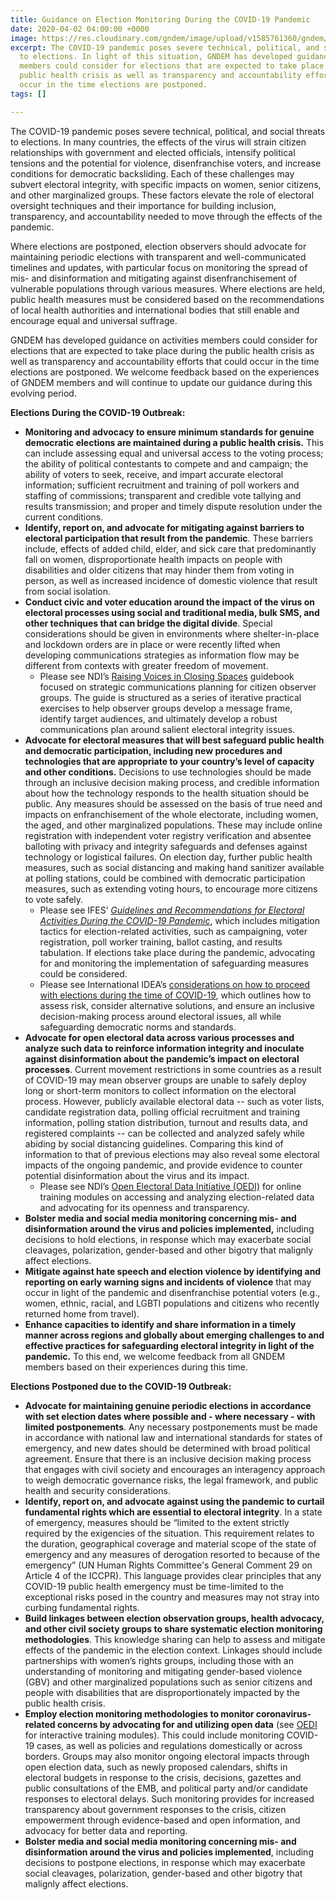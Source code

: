 ```yaml
---
title: Guidance on Election Monitoring During the COVID-19 Pandemic
date: 2020-04-02 04:00:00 +0000
image: https://res.cloudinary.com/gndem/image/upload/v1585761360/gndem/COCEM_HQ_2_1_ijn3pd.jpg
excerpt: The COVID-19 pandemic poses severe technical, political, and social threats
  to elections. In light of this situation, GNDEM has developed guidance on activities
  members could consider for elections that are expected to take place during the
  public health crisis as well as transparency and accountability efforts that could
  occur in the time elections are postponed.
tags: []

---
```

The COVID-19 pandemic poses severe technical, political, and social threats to elections. In many countries, the effects of the virus will strain citizen relationships with government and elected officials, intensify political tensions and the potential for violence, disenfranchise voters, and increase conditions for democratic backsliding. Each of these challenges may subvert electoral integrity, with specific impacts on women, senior citizens, and other marginalized groups. These factors elevate the role of electoral oversight techniques and their importance for building inclusion, transparency, and accountability needed to move through the effects of the pandemic.

Where elections are postponed, election observers should advocate for maintaining periodic elections with transparent and well-communicated timelines and updates, with particular focus on monitoring the spread of mis- and disinformation and mitigating against disenfranchisement of vulnerable populations through various measures. Where elections are held, public health measures must be considered based on the recommendations of local health authorities and international bodies that still enable and encourage equal and universal suffrage.

GNDEM has developed guidance on activities members could consider for elections that are expected to take place during the public health crisis as well as transparency and accountability efforts that could occur in the time elections are postponed. We welcome feedback based on the experiences of GNDEM members and will continue to update our guidance during this evolving period.

**Elections During the COVID-19 Outbreak:**

* **Monitoring and advocacy to ensure minimum standards for genuine democratic elections are maintained during a public health crisis.** This can include assessing equal and universal access to the voting process; the ability of political contestants to compete and and campaign; the ability of voters to seek, receive, and impart accurate electoral information; sufficient recruitment and training of poll workers and staffing of commissions; transparent and credible vote tallying and results transmission; and proper and timely dispute resolution under the current conditions.
* **Identify, report on, and advocate for mitigating against barriers to electoral participation that result from the pandemic**. These barriers include, effects of added child, elder, and sick care that predominantly fall on women, disproportionate health impacts on people with disabilities and older citizens that may hinder them from voting in person, as well as increased incidence of domestic violence that result from social isolation.
* **Conduct civic and voter education around the impact of the virus on electoral processes using social and traditional media, bulk SMS, and other techniques that can bridge the digital divide**. Special considerations should be given in environments where shelter-in-place and lockdown orders are in place or were recently lifted when developing communications strategies as information flow may be different from contexts with greater freedom of movement.
  * Please see NDI’s [Raising Voices in Closing Spaces](https://www.raiseavoice.net/ "Raising Voices in Closing Spaces") guidebook focused on strategic communications planning for citizen observer groups. The guide is structured as a series of iterative practical exercises to help observer groups develop a message frame, identify target audiences, and ultimately develop a robust communications plan around salient electoral integrity issues.
* **Advocate for electoral measures that will best safeguard public health and democratic participation, including new procedures and technologies that are appropriate to your country’s level of capacity and other conditions.** Decisions to use technologies should be made through an inclusive decision making process, and credible information about how the technology responds to the health situation should be public. Any measures should be assessed on the basis of true need and impacts on enfranchisement of the whole electorate, including women, the aged, and other marginalized populations. These may include online registration with independent voter registry verification and absentee balloting with privacy and integrity safeguards and defenses against technology or logistical failures. On election day, further public health measures, such as social distancing and making hand sanitizer available at polling stations, could be combined with democratic participation measures, such as extending voting hours, to encourage more citizens to vote safely.
  * Please see IFES’ [_Guidelines and Recommendations for Electoral Activities During the COVID-19 Pandemic_](https://drive.google.com/file/d/1o2nJ_XC-pNA8i_6EQbC6atRRdLxlvvj6/view "Guidelines and Recommendations for Electoral Activities During the COVID-19 Pandemic"), which includes mitigation tactics for election-related activities, such as campaigning, voter registration, poll worker training, ballot casting, and results tabulation. If elections take place during the pandemic, advocating for and monitoring the implementation of safeguarding measures could be considered.
  * Please see International IDEA’s [considerations on how to proceed with elections during the time of COVID-19](https://www.idea.int/news-media/news/elections-during-covid-19-considerations-how-proceed-caution "International IDEA Considerations on How to Proceed with Elections During the Time of COVID-19"), which outlines how to assess risk, consider alternative solutions, and ensure an inclusive decision-making process around electoral issues, all while safeguarding democratic norms and standards.
* **Advocate for open electoral data across various processes and analyze such data to reinforce information integrity and inoculate against disinformation about the pandemic’s impact on electoral processes**. Current movement restrictions in some countries as a result of COVID-19 may mean observer groups are unable to safely deploy long or short-term monitors to collect information on the electoral process. However, publicly available electoral data -- such as voter lists, candidate registration data, polling official recruitment and training information, polling station distribution, turnout and results data, and registered complaints -- can be collected and analyzed safely while abiding by social distancing guidelines. Comparing this kind of information to that of previous elections may also reveal some electoral impacts of the ongoing pandemic, and provide evidence to counter potential disinformation about the virus and its impact.
  * Please see NDI’s [Open Electoral Data Initiative (OEDI)](https://www.openelectiondata.net/en/ "Open Election Data Initiative") for online training modules on accessing and analyzing election-related data and advocating for its openness and transparency.
* **Bolster media and social media monitoring concerning mis- and disinformation around the virus and policies implemented,** including decisions to hold elections, in response which may exacerbate social cleavages, polarization, gender-based and other bigotry that malignly affect elections.
* **Mitigate against hate speech and election violence by identifying and reporting on early warning signs and incidents of violence** that may occur in light of the pandemic and disenfranchise potential voters (e.g., women, ethnic, racial, and LGBTI populations and citizens who recently returned home from travel).
* **Enhance capacities to identify and share information in a timely manner across regions and globally about emerging challenges to and effective practices for safeguarding electoral integrity in light of the pandemic.** To this end, we welcome feedback from all GNDEM members based on their experiences during this time.

**Elections Postponed due to the COVID-19 Outbreak:**

* **Advocate for maintaining genuine periodic elections in accordance with set election dates where possible and - where necessary - with limited postponements**. Any necessary postponements must be made in accordance with national law and international standards for states of emergency, and new dates should be determined with broad political agreement. Ensure that there is an inclusive decision making process that engages with civil society and encourages an interagency approach to weigh democratic governance risks, the legal framework, and public health and security considerations.
* **Identify, report on, and advocate against using the pandemic to curtail fundamental rights which are essential to electoral integrity**. In a state of emergency, measures should be “limited to the extent strictly required by the exigencies of the situation. This requirement relates to the duration, geographical coverage and material scope of the state of emergency and any measures of derogation resorted to because of the emergency” (UN Human Rights Committee's General Comment 29 on Article 4 of the ICCPR). This language provides clear principles that any COVID-19 public health emergency must be time-limited to the exceptional risks posed in the country and measures may not stray into curbing fundamental rights.
* **Build linkages between election observation groups, health advocacy, and other civil society groups to share systematic election monitoring methodologies**. This knowledge sharing can help to assess and mitigate effects of the pandemic in the election context. Linkages should include partnerships with women’s rights groups, including those with an understanding of monitoring and mitigating gender-based violence (GBV) and other marginalized populations such as senior citizens and people with disabilities that are disproportionately impacted by the public health crisis.
* **Employ election monitoring methodologies to monitor coronavirus-related concerns by advocating for and utilizing open data** (see [OEDI](https://www.openelectiondata.net/en/ "Open Election Data Initiative") for interactive training modules). This could include monitoring COVID-19 cases, as well as policies and regulations domestically or across borders. Groups may also monitor ongoing electoral impacts through open election data, such as newly proposed calendars, shifts in electoral budgets in response to the crisis, decisions, gazettes and public consultations of the EMB, and political party and/or candidate responses to electoral delays. Such monitoring provides for increased transparency about government responses to the crisis, citizen empowerment through evidence-based and open information, and advocacy for better data and reporting.
* **Bolster media and social media monitoring concerning mis- and disinformation around the virus and policies implemented**, including decisions to postpone elections, in response which may exacerbate social cleavages, polarization, gender-based and other bigotry that malignly affect elections.